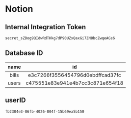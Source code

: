 # Notion

## Internal Integration Token

```
secret_sZDog9QIdwRdTHkg7dP90UZxQaxGi7ZN8bcZwqeACe6
```

## Database ID

| name  |                id                |
| :---: | :------------------------------: |
| bills | e3c7266f3556454796d0ebdffcad37fc |
| users | c475551e83e941e4b7cc3c871e654f18 |

## userID

```
fb2304e3-86fb-4026-804f-15b69ea5b150
```

